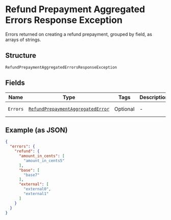 
# Refund Prepayment Aggregated Errors Response Exception

Errors returned on creating a refund prepayment, grouped by field, as arrays of strings.

## Structure

`RefundPrepaymentAggregatedErrorsResponseException`

## Fields

| Name | Type | Tags | Description | Getter | Setter |
|  --- | --- | --- | --- | --- | --- |
| `Errors` | [`RefundPrepaymentAggregatedError`](../../doc/models/refund-prepayment-aggregated-error.md) | Optional | - | RefundPrepaymentAggregatedError getErrors() | setErrors(RefundPrepaymentAggregatedError errors) |

## Example (as JSON)

```json
{
  "errors": {
    "refund": {
      "amount_in_cents": [
        "amount_in_cents5"
      ],
      "base": [
        "base7"
      ],
      "external": [
        "external0",
        "external1"
      ]
    }
  }
}
```


